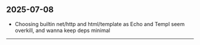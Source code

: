 ## 2025-07-08
- Choosing builtin net/http and html/template as Echo and Templ seem overkill, and wanna keep deps minimal
---
